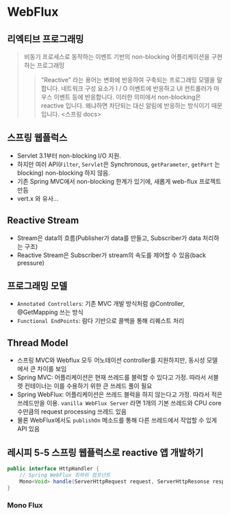 # WebFlux

## 리엑티브 프로그래밍

> 비동기 프로세스로 동작하는 이벤트 기반의 non-blocking 어플리케이션을 구현하는 프로그래밍
>> "Reactive" 라는 용어는 변화에 반응하여 구축되는 프로그래밍 모델을 말합니다. 네트워크 구성 요소가 I / O 이벤트에 반응하고 UI 컨트롤러가 마우스 이벤트 등에 반응합니다. 이러한 의미에서 non-blocking은 reactive 입니다. 왜냐하면 차단되는 대신 알림에 반응하는 방식이기 때문입니다. <스프링 docs>

## 스프링 웹플럭스

* Servlet 3.1부터 non-blocking I/O 지원.
* 하지만 여러 API(``Filter``, ``Servlet``은 Synchronous, ``getParameter``, ``getPart`` 는 blocking) non-blocking 하지 않음.
* 기존 Spring MVC에서 non-blocking 한계가 있기에, 새롭게 web-flux 프로젝트 만듬
* vert.x 와 유사...

## Reactive Stream

* Stream은 data의 흐름(Publisher가 data를 만들고, Subscriber가 data 처리하는 구조)
* Reactive Stream은 Subscriber가 stream의 속도를 제어할 수 있음(back pressure)

## 프로그래밍 모델

* ``Annotated Controllers``: 기존 MVC 개발 방식처럼 @Controller, @GetMapping 쓰는 방식
* ``Functional EndPoints``:  람다 기반으로 콜백을 통해 리퀘스트 처리

## Thread Model

* 스프링 MVC와 Webflux 모두 어노테이션 controller를 지원하지만, 동시성 모델에서 큰 차이를 보임
* Spring MVC: 어플리케이션은 현재 쓰레드를 블럭할 수 있다고 가정. 따라서 서블렛 컨테이너는 이를 수용하기 위한 큰 쓰레드 풀이 필요
* Spring WebFlux: 어플리케이션은 쓰레드 블럭을 하지 않는다고 가정. 따라서 적은 쓰레드만을 이용. ``vanilla WebFlux Server`` 라면 1개의 기본 쓰레드와 CPU core 수만큼의 request processing 쓰레드 있음
* 물론 WebFlux에서도 ``publishOn`` 메소드를 통해 다른 쓰레드에서 작업할 수 있게 API 있음

## 레시피 5-5 스프링 웹플럭스로 reactive 앱 개발하기

```java
public interface HttpHandler {
    // Spring WebFlux 최하위 컴포넌트
    Mono<Void> handle(ServerHttpRequest request, ServerHttpResonse response);
}
```

### Mono Flux